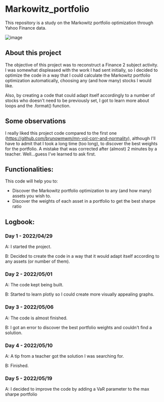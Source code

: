 # Markowitz_portfolio
This repository is a study on the Markowitz portfolio optimization through Yahoo Finance data.

![image](https://user-images.githubusercontent.com/76531495/167670098-f486d2fd-1020-4ba5-9453-0ae745c656c2.png)

## About this project

The objective of this project was to reconstruct a Finance 2 subject activity. I was somewhat displeased with the work I had sent initially, so I decided to optimize the code in a way that I could calculate the Markowitz portfolio optimization automatically, choosing any (and how many) stocks I would like.

Also, by creating a code that could adapt itself accordingly to a number of stocks who doesn't need to be previously set, I got to learn more about loops and the .format() function.

## Some observations

I really liked this project code compared to the first one (https://github.com/brunowmwm/mn-vol-corr-and-normality), although I'll have to admit that I took a long time (too long), to discover the best weights for the portfolio. A mistake that was corrected after (almost) 2 minutes by a teacher. Well...guess I've learned to ask first.

## Functionalities:

This code will help you to:
- Discover the Markowitz portfolio optimization to any (and how many) assets you wish to.
- Discover the weights of each asset in a portfolio to get the best sharpe ratio

## Logbook:

### Day 1 - 2022/04/29

A: I started the project.

B: Decided to create the code in a way that it would adapt itself according to any assets (or number of them).

### Day 2 - 2022/05/01

A: The code kept being built.

B: Started to learn plotly so I could create more visually appealing graphs.

### Day 3 - 2022/05/06

A: The code is almost finished.

B: I got an error to discover the best portfolio weights and couldn't find a solution.

### Day 4 - 2022/05/10

A: A tip from a teacher got the solution I was searching for.

B: Finished.

### Day 5 - 2022/05/19

A: I decided to improve the code by adding a VaR parameter to the max sharpe portfolio
